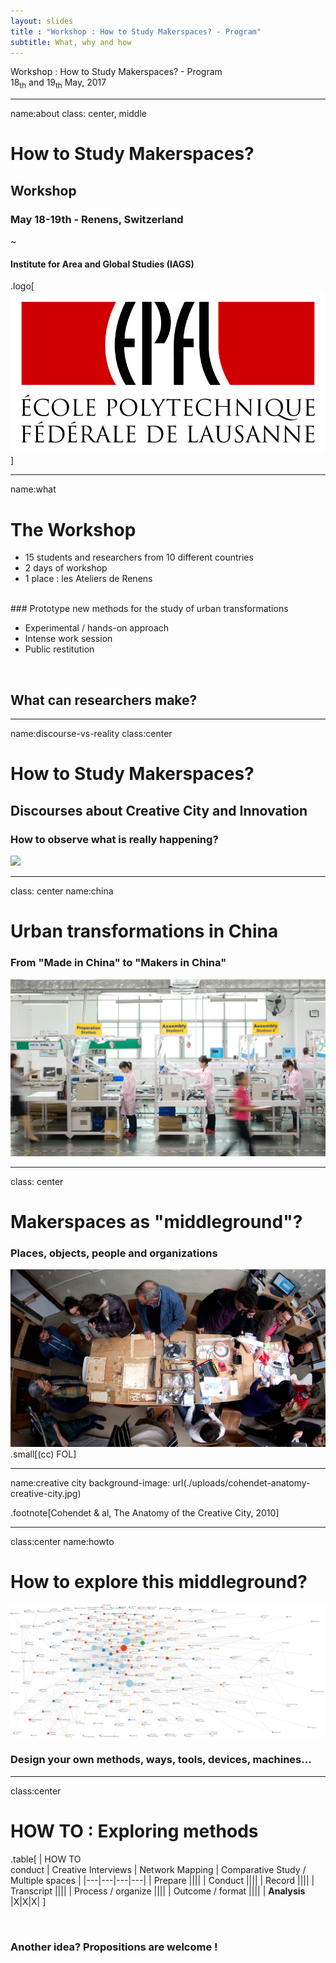 ```yaml
---
layout: slides
title : "Workshop : How to Study Makerspaces? - Program"
subtitle: What, why and how
---
```


<div markdown="0">

Workshop : How to Study Makerspaces? - Program
<br>
18<sub>th</sub> and 19<sub>th</sub> May, 2017

---
name:about
class: center, middle


# How to Study Makerspaces?

## Workshop
### May 18-19th - Renens, Switzerland

~
#### Institute for Area and Global Studies (IAGS)

.logo[
![logo EPFL](/images/EPFL-Logo-RVB-96.jpg)
]

---
name:what

# The Workshop

* 15 students and researchers from 10 different countries
* 2 days of workshop
* 1 place : les Ateliers de Renens

<br>
### Prototype new methods for the study of urban transformations

* Experimental / hands-on approach
* Intense work session
* Public restitution  

<br>

## What can researchers make?

---
name:discourse-vs-reality
class:center

# How to Study Makerspaces?
## Discourses about Creative City and Innovation
### How to observe what is really happening?

![](/uploads/workshop/success-perception-vs-reality.jpg)

---
class: center
name:china

# Urban transformations in China
### From "Made in China" to "Makers in China"
![](/uploads/PCH-Sustainability-Shenzhen-1920x1080.jpg)

---
class: center
# Makerspaces as "middleground"?
### Places, objects, people and organizations

![Workshop pic](/uploads/fol1.jpg)
.small[(cc) FOL]

---
name:creative city
background-image: url(./uploads/cohendet-anatomy-creative-city.jpg)

.footnote[Cohendet & al, The Anatomy of the Creative City, 2010]

---
class:center
name:howto

# How to explore this middleground?

![](/uploads/ARC5_landscape.png)

### Design your own methods, ways, tools, devices, machines...
---
class:center
# HOW TO : Exploring methods

.table[
| HOW TO <br> conduct | Creative Interviews | Network Mapping | Comparative Study / Multiple spaces |
|---|---|---|---|
| Prepare ||||
| Conduct ||||
| Record ||||
| Transcript ||||
| Process / organize ||||
| Outcome / format ||||
| **Analysis** |X|X|X|
]

<br>

### Another idea? Propositions are welcome !


</div>
